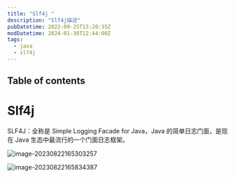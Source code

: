 ```yaml
---
title: "Slf4j "
description: "Slf4j描述"
pubDatetime: 2022-09-25T15:20:35Z
modDatetime: 2024-01-30T12:44:00Z
tags:
  - java
  - slf4j
---
```


## Table of contents

# Slf4j

SLF4J：全称是 Simple Logging Facade for Java，Java 的简单日志门面，是现在 Java 生态中最流行的一个门面日志框架。

![image-20230822165303257](https://raw.githubusercontent.com/chou401/pic-md/master/image-20230822165303257.png)

![image-20230822165834387](https://raw.githubusercontent.com/chou401/pic-md/master/image-20230822165834387.png)
